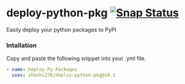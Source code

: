 # deploy-python-pkg  [![Snap Status](https://build.snapcraft.io/badge/shashi278/deploy-python-pkg.svg)](https://build.snapcraft.io/user/shashi278/deploy-python-pkg)
Easily deploy your python packages to PyPI

### Intallation
Copy and paste the following snippet into your .yml file.

```yaml
- name: Deploy-Py-Packages
  uses: shashi278/deploy-python-pkg@v0.1
```
